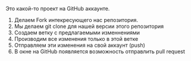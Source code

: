 Это какой-то проект на GitHub аккаунте.


1. Делаем Fork интекресующего нас репозитория.
2. Мы делаем  git clone  для нашей версии этого репозитория
3. Создаем ветку с предлагаемыми изменнениями
4. Производим все изменения только в этой ветке
5. Отправляем эти изменения на свой аккаунт (push)
6. В окне на GitHub появляется возможность отправлить pull request